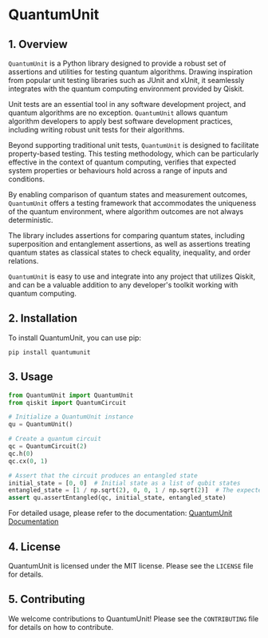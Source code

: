 # QuantumUnit

## 1. Overview

`QuantumUnit` is a Python library designed to provide a robust set of assertions and utilities for testing quantum algorithms. Drawing inspiration from popular unit testing libraries such as JUnit and xUnit, it seamlessly integrates with the quantum computing environment provided by Qiskit.

Unit tests are an essential tool in any software development project, and quantum algorithms are no exception. `QuantumUnit` allows quantum algorithm developers to apply best software development practices, including writing robust unit tests for their algorithms.

Beyond supporting traditional unit tests, `QuantumUnit` is designed to facilitate property-based testing. This testing methodology, which can be particularly effective in the context of quantum computing, verifies that expected system properties or behaviours hold across a range of inputs and conditions.

By enabling comparison of quantum states and measurement outcomes, `QuantumUnit` offers a testing framework that accommodates the uniqueness of the quantum environment, where algorithm outcomes are not always deterministic.

The library includes assertions for comparing quantum states, including superposition and entanglement assertions, as well as assertions treating quantum states as classical states to check equality, inequality, and order relations.

`QuantumUnit` is easy to use and integrate into any project that utilizes Qiskit, and can be a valuable addition to any developer's toolkit working with quantum computing.

## 2. Installation

To install QuantumUnit, you can use pip:

```
pip install quantumunit
```

## 3. Usage

```python
from QuantumUnit import QuantumUnit
from qiskit import QuantumCircuit

# Initialize a QuantumUnit instance
qu = QuantumUnit()

# Create a quantum circuit
qc = QuantumCircuit(2)
qc.h(0)
qc.cx(0, 1)

# Assert that the circuit produces an entangled state
initial_state = [0, 0]  # Initial state as a list of qubit states
entangled_state = [1 / np.sqrt(2), 0, 0, 1 / np.sqrt(2)]  # The expected entangled state
assert qu.assertEntangled(qc, initial_state, entangled_state)

```

For detailed usage, please refer to the documentation: [QuantumUnit Documentation](https://github.com/your_github/QuantumUnit)

## 4. License

QuantumUnit is licensed under the MIT license. Please see the `LICENSE` file for details.

## 5. Contributing

We welcome contributions to QuantumUnit! Please see the `CONTRIBUTING` file for details on how to contribute.
